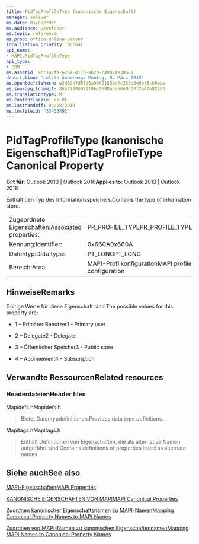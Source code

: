 ```yaml
---
title: PidTagProfileType (kanonische Eigenschaft)
manager: soliver
ms.date: 03/09/2015
ms.audience: Developer
ms.topic: reference
ms.prod: office-online-server
localization_priority: Normal
api_name:
- MAPI.PidTagProfileType
api_type:
- COM
ms.assetid: 9cc1a1fa-62a7-411b-9b2b-c49d24a38a61
description: 'Letzte Änderung: Montag, 9. März 2015'
ms.openlocfilehash: e2d69a7d67d0a09f2155bcfc255c3e0bf8cb0ebe
ms.sourcegitcommit: 8657170d071f9bcf680aba50b9c07f2a4fb82283
ms.translationtype: MT
ms.contentlocale: de-DE
ms.lasthandoff: 04/28/2019
ms.locfileid: "33433892"
---
```

# <a name="pidtagprofiletype-canonical-property"></a><span data-ttu-id="2f8cf-103">PidTagProfileType (kanonische Eigenschaft)</span><span class="sxs-lookup"><span data-stu-id="2f8cf-103">PidTagProfileType Canonical Property</span></span>

  
  
<span data-ttu-id="2f8cf-104">**Gilt für**: Outlook 2013 | Outlook 2016</span><span class="sxs-lookup"><span data-stu-id="2f8cf-104">**Applies to**: Outlook 2013 | Outlook 2016</span></span> 
  
<span data-ttu-id="2f8cf-105">Enthält den Typ des Informationsspeichers.</span><span class="sxs-lookup"><span data-stu-id="2f8cf-105">Contains the type of information store.</span></span>
  
|||
|:-----|:-----|
|<span data-ttu-id="2f8cf-106">Zugeordnete Eigenschaften:</span><span class="sxs-lookup"><span data-stu-id="2f8cf-106">Associated properties:</span></span>  <br/> |<span data-ttu-id="2f8cf-107">PR_PROFILE_TYPE</span><span class="sxs-lookup"><span data-stu-id="2f8cf-107">PR_PROFILE_TYPE</span></span>  <br/> |
|<span data-ttu-id="2f8cf-108">Kennung:</span><span class="sxs-lookup"><span data-stu-id="2f8cf-108">Identifier:</span></span>  <br/> |<span data-ttu-id="2f8cf-109">0x660A</span><span class="sxs-lookup"><span data-stu-id="2f8cf-109">0x660A</span></span>  <br/> |
|<span data-ttu-id="2f8cf-110">Datentyp:</span><span class="sxs-lookup"><span data-stu-id="2f8cf-110">Data type:</span></span>  <br/> |<span data-ttu-id="2f8cf-111">PT_LONG</span><span class="sxs-lookup"><span data-stu-id="2f8cf-111">PT_LONG</span></span>  <br/> |
|<span data-ttu-id="2f8cf-112">Bereich:</span><span class="sxs-lookup"><span data-stu-id="2f8cf-112">Area:</span></span>  <br/> |<span data-ttu-id="2f8cf-113">MAPI-Profilkonfiguration</span><span class="sxs-lookup"><span data-stu-id="2f8cf-113">MAPI profile configuration</span></span>  <br/> |
   
## <a name="remarks"></a><span data-ttu-id="2f8cf-114">Hinweise</span><span class="sxs-lookup"><span data-stu-id="2f8cf-114">Remarks</span></span>

<span data-ttu-id="2f8cf-115">Gültige Werte für diese Eigenschaft sind:</span><span class="sxs-lookup"><span data-stu-id="2f8cf-115">The possible values for this property are:</span></span>
  
- <span data-ttu-id="2f8cf-116">1 – Primärer Benutzer</span><span class="sxs-lookup"><span data-stu-id="2f8cf-116">1 - Primary user</span></span>
    
- <span data-ttu-id="2f8cf-117">2 – Delegate</span><span class="sxs-lookup"><span data-stu-id="2f8cf-117">2 - Delegate</span></span>
    
- <span data-ttu-id="2f8cf-118">3 – Öffentlicher Speicher</span><span class="sxs-lookup"><span data-stu-id="2f8cf-118">3 - Public store</span></span>
    
- <span data-ttu-id="2f8cf-119">4 – Abonnement</span><span class="sxs-lookup"><span data-stu-id="2f8cf-119">4 - Subscription</span></span>
    
## <a name="related-resources"></a><span data-ttu-id="2f8cf-120">Verwandte Ressourcen</span><span class="sxs-lookup"><span data-stu-id="2f8cf-120">Related resources</span></span>

### <a name="header-files"></a><span data-ttu-id="2f8cf-121">Headerdateien</span><span class="sxs-lookup"><span data-stu-id="2f8cf-121">Header files</span></span>

<span data-ttu-id="2f8cf-122">Mapidefs.h</span><span class="sxs-lookup"><span data-stu-id="2f8cf-122">Mapidefs.h</span></span>
  
> <span data-ttu-id="2f8cf-123">Bietet Datentypdefinitionen.</span><span class="sxs-lookup"><span data-stu-id="2f8cf-123">Provides data type definitions.</span></span>
    
<span data-ttu-id="2f8cf-124">Mapitags.h</span><span class="sxs-lookup"><span data-stu-id="2f8cf-124">Mapitags.h</span></span>
  
> <span data-ttu-id="2f8cf-125">Enthält Definitionen von Eigenschaften, die als alternative Namen aufgeführt sind.</span><span class="sxs-lookup"><span data-stu-id="2f8cf-125">Contains definitions of properties listed as alternate names.</span></span>
    
## <a name="see-also"></a><span data-ttu-id="2f8cf-126">Siehe auch</span><span class="sxs-lookup"><span data-stu-id="2f8cf-126">See also</span></span>



[<span data-ttu-id="2f8cf-127">MAPI-Eigenschaften</span><span class="sxs-lookup"><span data-stu-id="2f8cf-127">MAPI Properties</span></span>](mapi-properties.md)
  
[<span data-ttu-id="2f8cf-128">KANONISCHE EIGENSCHAFTEN VON MAPI</span><span class="sxs-lookup"><span data-stu-id="2f8cf-128">MAPI Canonical Properties</span></span>](mapi-canonical-properties.md)
  
[<span data-ttu-id="2f8cf-129">Zuordnen kanonischer Eigenschaftsnamen zu MAPI-Namen</span><span class="sxs-lookup"><span data-stu-id="2f8cf-129">Mapping Canonical Property Names to MAPI Names</span></span>](mapping-canonical-property-names-to-mapi-names.md)
  
[<span data-ttu-id="2f8cf-130">Zuordnen von MAPI-Namen zu kanonischen Eigenschaftennamen</span><span class="sxs-lookup"><span data-stu-id="2f8cf-130">Mapping MAPI Names to Canonical Property Names</span></span>](mapping-mapi-names-to-canonical-property-names.md)

